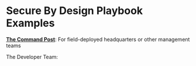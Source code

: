 # Secure By Design Playbook Examples

[**The Command Post**](commandpost):  For field-deployed headquarters or other management teams

The Developer Team: 